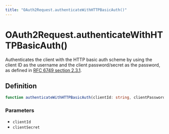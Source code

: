 ```yaml
---
title: "OAuth2Request.authenticateWithHTTPBasicAuth()"
---
```


# OAuth2Request.authenticateWithHTTPBasicAuth()

Authenticates the client with the HTTP basic auth scheme by using the client ID as the username and the client password/secret as the password, as defined in [RFC 6749 section 2.3.1](https://datatracker.ietf.org/doc/html/rfc6749#section-2.3.1).

## Definition

```ts
function authenticateWithHTTPBasicAuth(clientId: string, clientPassword: string): void;
```

### Parameters

- `clientId`
- `clientSecret`
